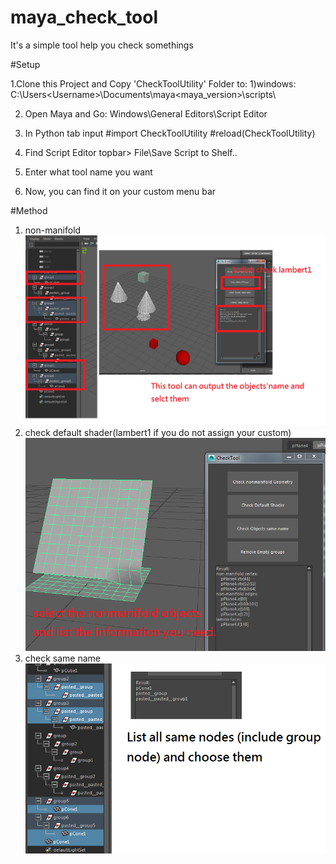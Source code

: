 # maya_check_tool
It's a simple tool help you check somethings

#Setup

1.Clone this Project and Copy 'CheckToolUtility' Folder to:
    1)windows:  C:\Users\<Username>\Documents\maya\<maya_version>\scripts\

2. Open Maya and Go: Windows\General Editors\Script Editor

3. In Python tab input
    #import CheckToolUtility
    #reload(CheckToolUtility)

4. Find Script Editor topbar> File\Save Script to Shelf..

5. Enter what tool name you want

6. Now, you can find it on your custom menu bar

#Method

1. non-manifold
![alt text](https://github.com/gcheih/maya_check_tool/blob/master/testProjects/readme/default_shader.png)
2. check default shader(lambert1 if you do not assign your custom)
![alt text](https://github.com/gcheih/maya_check_tool/blob/master/testProjects/readme/non.png?raw=true)
3. check same name
![alt text](https://github.com/gcheih/maya_check_tool/blob/master/testProjects/readme/same_name.png)